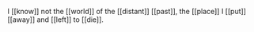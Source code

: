 I [[know]] not the [[world]] of the [[distant]] [[past]], the [[place]] I [[put]] [[away]] and [[left]] to [[die]].